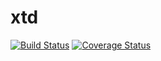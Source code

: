 # xtd

[![Build Status](https://travis-ci.org/psycofdj/xtd.svg?branch=master)](https://travis-ci.org/psycofdj/xtd)
[![Coverage Status](https://coveralls.io/repos/github/psycofdj/xtd/badge.svg?branch=master)](https://coveralls.io/github/psycofdj/xtd?branch=master)
